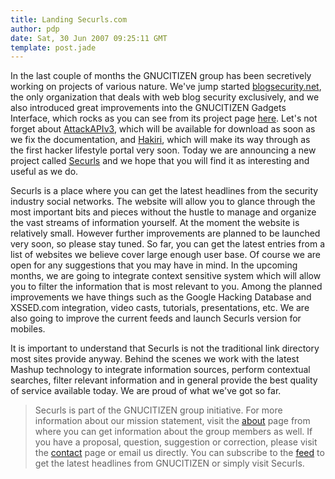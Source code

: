 ```yaml
---
title: Landing Securls.com
author: pdp
date: Sat, 30 Jun 2007 09:25:11 GMT
template: post.jade
---
```


In the last couple of months the GNUCITIZEN group has been secretively working on projects of various nature. We've jump started [blogsecurity.net](http://www.blogsecurity.net), the only organization that deals with web blog security exclusively, and we also introduced great improvements into the GNUCITIZEN Gadgets Interface, which rocks as you can see from its project page [here](/blog/gadgets). Let's not forget about [AttackAPIv3](/blog/attackapi), which will be available for download as soon as we fix  the documentation, and [Hakiri](http://www.hakiri.com), which will make its way through as the first hacker lifestyle portal very soon. Today we are announcing a new project called [Securls](http://www.securls.com) and we hope that you will find it as interesting and useful as we do.

Securls is a place where you can get the latest headlines from the security industry social networks. The website will allow you to glance through the most important bits and pieces without the hustle to manage and organize the vast streams of information yourself. At the moment the website is relatively small. However further improvements are planned to be launched very soon, so please stay tuned. So far, you can get the latest entries from a list of websites we believe cover large enough user base. Of course we are open for any suggestions that you may have in mind. In the upcoming months, we are going to integrate context sensitive system which will allow you to filter the information that is most relevant to you. Among the planned improvements we have things such as the Google Hacking Database and XSSED.com integration, video casts, tutorials, presentations, etc. We are also going to improve the current feeds and launch Securls version for mobiles.

It is important to understand that Securls is not the traditional link directory most sites provide anyway. Behind the scenes we work with the latest Mashup technology to integrate information sources, perform contextual searches, filter relevant information and in general provide the best quality of service available today. We are proud of what we've got so far.

> Securls is part of the GNUCITIZEN group initiative. For more information about our mission statement, visit the [about](http://www.gnucitizen.org/about) page from where you can get information about the group members as well. If you have a proposal, question, suggestion or correction, please visit the [contact](http://www.gnucitizen.org/contact) page or email us directly. You can subscribe to the [feed](http://www.gnucitizen.org/feed) to get the latest headlines from GNUCITIZEN or simply visit Securls.

